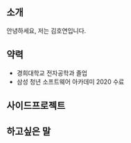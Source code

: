 
## 소개

안녕하세요, 저는 김호연입니다.

## 약력

- 경희대학교 전자공학과 졸업
- 삼성 청년 소프트웨어 아카데미 2020 수료

## 사이드프로젝트

## 하고싶은 말


